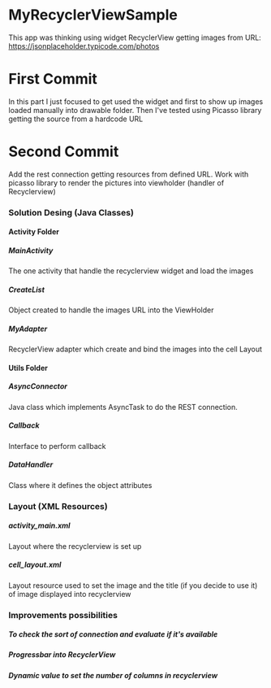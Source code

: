 # MyRecyclerViewSample

This app was thinking using widget RecyclerView getting images from URL: https://jsonplaceholder.typicode.com/photos

# First Commit
In this part I just focused to get used the widget and first to show up images loaded manually into drawable folder.
Then I've tested using Picasso library getting the source from a hardcode URL

# Second Commit
Add the rest connection getting resources from defined URL. Work with picasso library to render the pictures into viewholder (handler of Recyclerview)

### Solution Desing (Java Classes)
#### Activity Folder
##### MainActivity
The one activity that handle the recyclerview widget and load the images
##### CreateList
Object created to handle the images URL into the ViewHolder
##### MyAdapter
RecyclerView adapter which create and bind the images into the cell Layout

#### Utils Folder
##### AsyncConnector
Java class which implements AsyncTask to do the REST connection.
##### Callback
Interface to perform callback 
##### DataHandler
Class where it defines the object attributes 

### Layout (XML Resources)
##### activity_main.xml
Layout where the recyclerview is set up

##### cell_layout.xml
Layout resource used to set the image and the title (if you decide to use it) of image displayed into recyclerview

### Improvements possibilities
##### To check the sort of connection and evaluate if it's available
##### Progressbar into RecyclerView
##### Dynamic value to set the number of columns in recyclerview

